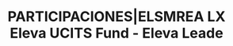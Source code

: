 ---
layout: asset
title: PARTICIPACIONES|ELSMREA LX Eleva UCITS Fund - Eleva Leade
isin: LU1920217319
---